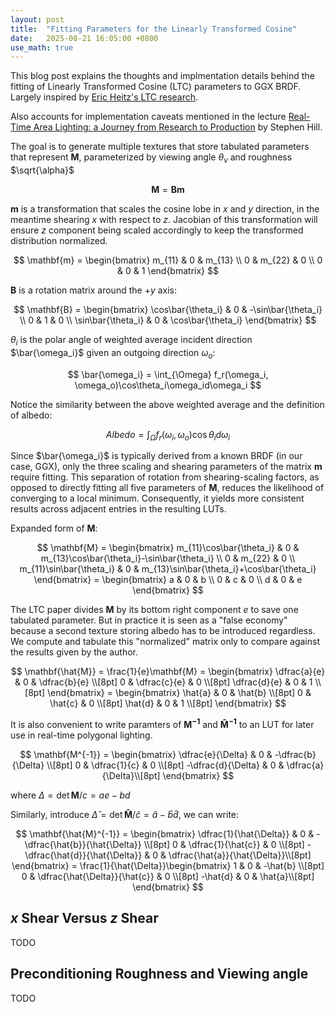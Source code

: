```yaml
---
layout: post
title:  "Fitting Parameters for the Linearly Transformed Cosine"
date:   2025-08-21 16:05:00 +0800
use_math: true
---
```


This blog post explains the thoughts and implmentation details behind the fitting of Linearly Transformed Cosine (LTC) parameters to GGX BRDF. Largely inspired by [Eric Heitz's LTC research](https://eheitzresearch.wordpress.com/415-2/).

Also accounts for implementation caveats mentioned in the lecture [Real-Time Area Lighting:
a Journey from Research to Production](https://advances.realtimerendering.com/s2016/s2016_ltc_rnd.pdf) by Stephen Hill.

The goal is to generate multiple textures that store tabulated parameters that represent $\mathbf{M}$, parameterized by viewing angle $\theta_v$ and roughness $\sqrt{\alpha}$

$$
\mathbf{M} = \mathbf{B}\mathbf{m}
$$

$\mathbf{m}$ is a transformation that scales the cosine lobe in $x$ and $y$ direction, in the meantime shearing $x$ with respect to $z$. Jacobian of this transformation will ensure $z$ component being scaled accordingly to keep the transformed distribution normalized.

$$
\mathbf{m} =
\begin{bmatrix}
m_{11} & 0 & m_{13} \\
0 & m_{22} & 0 \\
0 & 0 & 1
\end{bmatrix}
$$

$\mathbf{B}$ is a rotation matrix around the $+y$ axis:

$$
\mathbf{B} = 
\begin{bmatrix}
\cos\bar{\theta_i} & 0 & -\sin\bar{\theta_i} \\
0 & 1 & 0 \\
\sin\bar{\theta_i} & 0 & \cos\bar{\theta_i}
\end{bmatrix}
$$

$\theta_i$ is the polar angle of weighted average incident direction $\bar{\omega_i}$ given an outgoing direction $\omega_o$:

$$
\bar{\omega_i} = \int_{\Omega} f_r(\omega_i, \omega_o)\cos\theta_i\omega_id\omega_i
$$

Notice the similarity between the above weighted average and the definition of albedo:

$$
Albedo = \int_{\Omega} f_r(\omega_i, \omega_o)\cos\theta_id\omega_i
$$

Since $\bar{\omega_i}$ is typically derived from a known BRDF (in our case, GGX), only the three scaling and shearing parameters of the matrix $\mathbf{m}$ require fitting. This separation of rotation from shearing-scaling factors, as opposed to directly fitting all five parameters of $\mathbf{M}$, reduces the likelihood of converging to a local minimum. Consequently, it yields more consistent results across adjacent entries in the resulting LUTs.

Expanded form of $\mathbf{M}$:

$$
\mathbf{M}
 = \begin{bmatrix}
m_{11}\cos\bar{\theta_i} & 0 & m_{13}\cos\bar{\theta_i}-\sin\bar{\theta_i} \\
0 & m_{22} & 0 \\
m_{11}\sin\bar{\theta_i} & 0 & m_{13}\sin\bar{\theta_i}+\cos\bar{\theta_i}
\end{bmatrix}
 = \begin{bmatrix}
a & 0 & b \\
0 & c & 0 \\
d & 0 & e
\end{bmatrix}
$$

The LTC paper divides $\mathbf{M}$ by its bottom right component $e$ to save one tabulated parameter. But in practice it is seen as a "false economy" because a second texture storing albedo has to be introduced regardless. We compute and tabulate this "normalized" matrix only to compare against the results given by the author.

$$
\mathbf{\hat{M}}
 = \frac{1}{e}\mathbf{M}
 = \begin{bmatrix}
\dfrac{a}{e} & 0 & \dfrac{b}{e} \\[8pt]
0 & \dfrac{c}{e} & 0 \\[8pt]
\dfrac{d}{e} & 0 & 1 \\[8pt]
\end{bmatrix}
 = \begin{bmatrix}
\hat{a} & 0 & \hat{b} \\[8pt]
0 & \hat{c} & 0 \\[8pt]
\hat{d} & 0 & 1 \\[8pt]
\end{bmatrix}
$$

It is also convenient to write paramters of $\mathbf{M^{-1}}$ and $\mathbf{\hat{M}^{-1}}$ to an LUT for later use in real-time polygonal lighting.

$$
\mathbf{M^{-1}}
 = \begin{bmatrix}
\dfrac{e}{\Delta} & 0 & -\dfrac{b}{\Delta} \\[8pt]
0 & \dfrac{1}{c} & 0 \\[8pt]
-\dfrac{d}{\Delta} & 0 & \dfrac{a}{\Delta}\\[8pt]
\end{bmatrix}
$$

where $\Delta = \det{\mathbf{M}}/c = ae - bd$

Similarly, introduce $\hat{\Delta} = \det{\mathbf{\hat{M}}}/\hat{c} = \hat{a} - \hat{b}\hat{d}$, we can write:

$$
\mathbf{\hat{M}^{-1}}
= \begin{bmatrix}
\dfrac{1}{\hat{\Delta}} & 0 & -\dfrac{\hat{b}}{\hat{\Delta}} \\[8pt]
0 & \dfrac{1}{\hat{c}} & 0 \\[8pt]
-\dfrac{\hat{d}}{\hat{\Delta}} & 0 & \dfrac{\hat{a}}{\hat{\Delta}}\\[8pt]
\end{bmatrix}
= \frac{1}{\hat{\Delta}}\begin{bmatrix}
1 & 0 & -\hat{b} \\[8pt]
0 & \dfrac{\hat{\Delta}}{\hat{c}} & 0 \\[8pt]
-\hat{d} & 0 & \hat{a}\\[8pt]
\end{bmatrix}
$$


## $x$ Shear Versus $z$ Shear

TODO

## Preconditioning Roughness and Viewing angle
TODO

